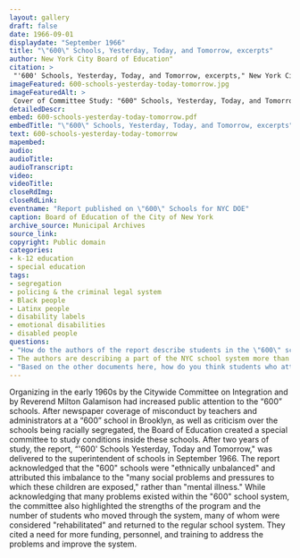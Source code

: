 ```yaml
--- 
layout: gallery
draft: false
date: 1966-09-01
displaydate: "September 1966"
title: "\"600\" Schools, Yesterday, Today, and Tomorrow, excerpts"
author: New York City Board of Education"
citation: >
 "'600' Schools, Yesterday, Today, and Tomorrow, excerpts," New York City Board of Education, in New York City Civil Rights History Project, Accessed: [Month Day, Year], https://nyccivilrightshistory.org/gallery/600-schools-yesterday-today-tomorrow.
imageFeatured: 600-schools-yesterday-today-tomorrow.jpg
imageFeaturedAlt: >
 Cover of Committee Study: "600" Schools, Yesterday, Today, and Tomorrow
detailedDescr: 
embed: 600-schools-yesterday-today-tomorrow.pdf
embedTitle: "\"600\" Schools, Yesterday, Today, and Tomorrow, excerpts"
text: 600-schools-yesterday-today-tomorrow
mapembed: 
audio: 
audioTitle: 
audioTranscript: 
video: 
videoTitle: 
closeRdImg: 
closeRdLink: 
eventname: "Report published on \"600\" Schools for NYC DOE"
caption: Board of Education of the City of New York
archive_source: Municipal Archives
source_link: 
copyright: Public domain
categories: 
- k-12 education
- special education
tags: 
- segregation
- policing & the criminal legal system
- Black people
- Latinx people
- disability labels
- emotional disabilities
- disabled people
questions:
- "How do the authors of the report describe students in the \"600\" schools? How do they describe the schools?"
- The authors are describing a part of the NYC school system more than fifty years ago. What parts of their description seem similar to schools in NYC today? What parts have changed?
- "Based on the other documents here, how do you think students who attended the \"600\" schools? How would their descriptions have compared to those of the report’s authors?"
--- 
```


Organizing in the early 1960s by the Citywide Committee on Integration and by Reverend Milton Galamison had increased public attention to the “600” schools. After newspaper coverage of misconduct by teachers and administrators at a “600” school in Brooklyn, as well as criticism over the schools being racially segregated, the Board of Education created a special committee to study conditions inside these schools. After two years of study, the report, “'600' Schools Yesterday, Today and Tomorrow," was delivered to the superintendent of schools in September 1966. The report acknowledged that the "600" schools were "ethnically unbalanced" and attributed this imbalance to the "many social problems and pressures to which these children are exposed," rather than "mental illness." While acknowledging that many problems existed within the "600" school system, the committee also highlighted the strengths of the program and the number of students who moved through the system, many of whom were considered "rehabilitated" and returned to the regular school system. They cited a need for more funding, personnel, and training to address the problems and improve the system.
